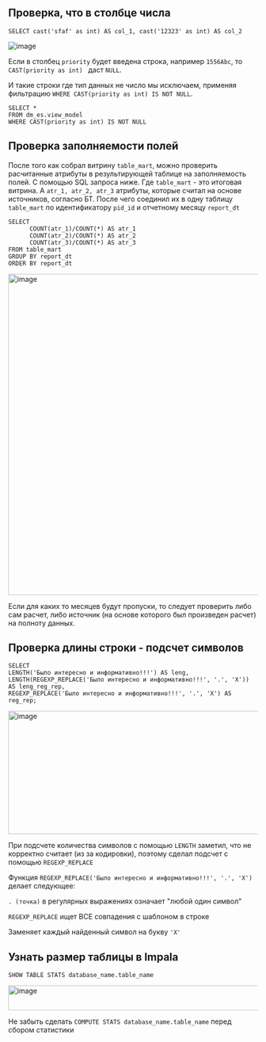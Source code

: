 ## Проверка, что в столбце числа

```
SELECT cast('sfaf' as int) AS col_1, cast('12323' as int) AS col_2
```

![image](https://github.com/user-attachments/assets/5a090ce5-0cfb-4afa-a70e-fa5ff0c8725b) 

Если в столбец `priority` будет введена строка, например `1556Abc`, то `CAST(priority as int) ` даст `NULL`. 

И такие строки где тип данных не число мы исключаем, применяя фильтрацию `WHERE CAST(priority as int) IS NOT NULL`. 

```
SELECT * 
FROM dm_es.view_model
WHERE CAST(priority as int) IS NOT NULL
```

## Проверка заполняемости полей

После того как собрал витрину `table_mart`, можно проверить расчитанные атрибуты в результирующей таблице на заполняемость полей.
С помощью SQL запроса ниже. Где `table_mart` - это итоговая витрина. А `atr_1, atr_2, atr_3` атрибуты, которые считал на основе источников, согласно БТ.
После чего соединил их в одну таблицу `table_mart` по идентификатору `pid_id` и отчетному месяцу `report_dt`

```
SELECT
      COUNT(atr_1)/COUNT(*) AS atr_1
      COUNT(atr_2)/COUNT(*) AS atr_2
      COUNT(atr_3)/COUNT(*) AS atr_3
FROM table_mart
GROUP BY report_dt
ORDER BY report_dt
```

<img width="514" height="649" alt="image" src="https://github.com/user-attachments/assets/ac232544-66d2-4ca6-afac-7bb623fef741" />

Если для каких то месяцев будут пропуски, то следует проверить либо сам расчет, либо источник (на основе которого был произведен расчет) на полноту данных.

## Проверка длины строки - подсчет символов

```
SELECT
LENGTH('Было интересно и информативно!!!') AS leng,
LENGTH(REGEXP_REPLACE('Было интересно и информативно!!!', '.', 'X')) AS leng_reg_rep,
REGEXP_REPLACE('Было интересно и информативно!!!', '.', 'X') AS reg_rep;
```

<img width="706" height="249" alt="image" src="https://github.com/user-attachments/assets/80ed8785-2e18-4549-9070-338805ccf24c" />

При подсчете количества символов с помощью `LENGTH` заметил, что не корректно считает (из за кодировки), поэтому сделал подсчет с помощью `REGEXP_REPLACE`

Функция `REGEXP_REPLACE('Было интересно и информативно!!!', '.', 'X')` делает следующее:

`. (точка)` в регулярных выражениях означает "любой один символ"

`REGEXP_REPLACE` ищет ВСЕ совпадения с шаблоном в строке

Заменяет каждый найденный символ на букву `'X'`

## Узнать размер таблицы в Impala

`SHOW TABLE STATS database_name.table_name`

<img width="1111" height="50" alt="image" src="https://github.com/user-attachments/assets/7b82aaf1-abb3-406f-a55e-0f7ac98c0e48" />

Не забыть сделать `COMPUTE STATS database_name.table_name` перед сбором статистики
